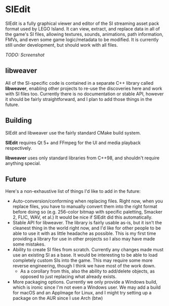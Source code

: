 # SIEdit

SIEdit is a fully graphical viewer and editor of the SI streaming asset pack format used by LEGO Island. It can view, extract, and replace data in all of the game's SI files, allowing textures, sounds, animations, path information, FMVs, and even some game logic/metadata to be modified. It is currently still under development, but should work with all files.

*TODO: Screenshot*

## libweaver

All of the SI-specific code is contained in a separate C++ library called **libweaver**, enabling other projects to re-use the discoveries here and work with SI files too. Currently there is no documentation or stable API, however it should be fairly straightforward, and I plan to add those things in the future.

## Building

SIEdit and libweaver use the fairly standard CMake build system.

**SIEdit** requires Qt 5+ and FFmpeg for the UI and media playback respectively.

**libweaver** uses only standard libraries from C++98, and shouldn't require anything special.

## Future

Here's a non-exhaustive list of things I'd like to add in the future:

- Auto-conversion/conforming when replacing files. Right now, when you replace files, you have to manually convert them into the right format before doing so (e.g. 256-color bitmap with specific paletting, Smacker 2, FLIC, WAV, et al.) It would be nice if SIEdit did this automatically.
- Stable API for libweaver. The library is fairly usable as-is, but it isn't the cleanest thing in the world right now, and I'd like for other people to be able to use it with as little headache as possible. This is my first time providing a library for use in other projects so I also may have made some mistakes.
- Ability to create SI files from scratch. Currently any changes made must use an existing SI as a base. It would be interesting to be able to load completely custom SIs into the game. This may require some more reverse engineering, though I think we have most of the work down.
  - As a corollary from this, also the ability to add/delete objects, as opposed to just replacing what already exists.
- More packaging options. Currently we only provide a Windows build, which is ironic since I'm not even a Windows user. We may add a build for macOS and an AppImage for Linux, and I might try setting up a package on the AUR since I use Arch (btw)

